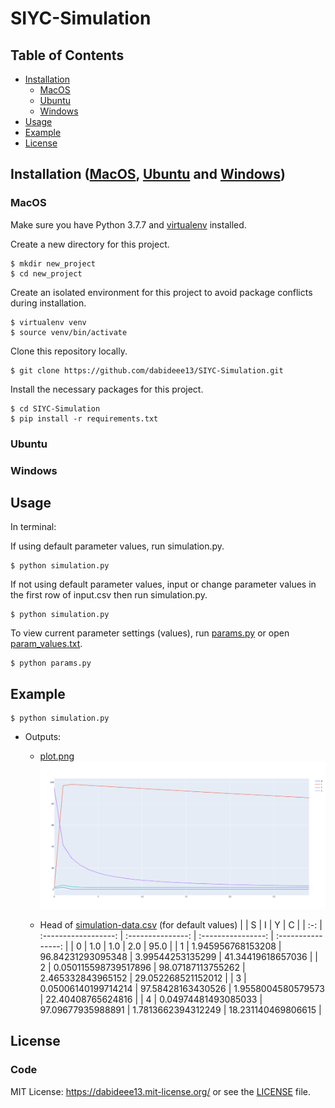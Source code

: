 # SIYC-Simulation

## Table of Contents
- [Installation](#Installation)
  * [MacOS](#MacOS)
  * [Ubuntu](#Ubuntu)
  * [Windows](#Windows)
- [Usage](#Usage)
- [Example](#Example)
- [License](#License)

## Installation ([MacOS](#MacOS), [Ubuntu](#Ubuntu) and [Windows](#Windows))
### MacOS 

Make sure you have Python 3.7.7 and [virtualenv](https://pypi.org/project/virtualenv/) installed.

Create a new directory for this project.
```
$ mkdir new_project
$ cd new_project
```

Create an isolated environment for this project to avoid package conflicts during installation.
```
$ virtualenv venv
$ source venv/bin/activate
```

Clone this repository locally.
```
$ git clone https://github.com/dabideee13/SIYC-Simulation.git 
```

Install the necessary packages for this project.
```
$ cd SIYC-Simulation
$ pip install -r requirements.txt
```

### Ubuntu
### Windows

## Usage

In terminal:

If using default parameter values, run simulation.py.
```
$ python simulation.py
```

If not using default parameter values, input or change parameter values in the first row of input.csv then run simulation.py.
```
$ python simulation.py
```

To view current parameter settings (values), run [params.py](params.py) or open [param_values.txt](param_values.txt).
```
$ python params.py
```

## Example
```
$ python simulation.py
```
- Outputs:
  * [plot.png](plot.png)
![Simulation results for 30 days](plot.png)

  * Head of [simulation-data.csv](simulation-data.csv) (for default values)
|     | S                    | I                 | Y                  | C                  |
| :-: | :------------------: | :---------------: | :----------------: | :----------------: |
| 0   | 1.0                  | 1.0               | 2.0                | 95.0               |
| 1   | 1.945956768153208    | 96.84231293095348 | 3.99544253135299   | 41.34419618657036  |
| 2   | 0.050115598739517896 | 98.07187113755262 | 2.465332843965152  | 29.052268521152012 |
| 3   | 0.05006140199714214  | 97.58428163430526 | 1.9558004580579573 | 22.40408765624816  |
| 4   | 0.04974481493085033  | 97.09677935988891 | 1.7813662394312249 | 18.231140469806615 |

## License
### Code
MIT License: https://dabideee13.mit-license.org/ or see the [LICENSE](LICENSE) file.
